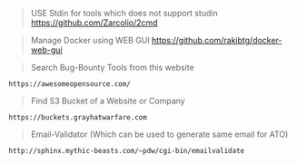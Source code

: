 > USE Stdin for tools which does not support studin
https://github.com/Zarcolio/2cmd

> Manage Docker using WEB GUI
https://github.com/rakibtg/docker-web-gui

>Search Bug-Bounty Tools from this website
```
https://awesomeopensource.com/
```
>Find S3 Bucket of a Website or Company
```
https://buckets.grayhatwarfare.com
```
>Email-Validator (Which can be used to generate same email for ATO)
```
http://sphinx.mythic-beasts.com/~pdw/cgi-bin/emailvalidate
```

